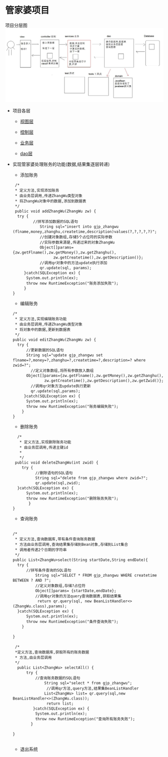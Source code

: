 # 管家婆项目

项目分层图
![](https://github.com/L-sang/demo1/blob/master/%E7%AE%A1%E5%AE%B6%E5%A9%86%E9%A1%B9%E7%9B%AE/%E9%A1%B9%E7%9B%AE%E4%B8%AD%E7%9A%84%E5%88%86%E5%B1%82.JPG)
* 项目各层
  * [视图层](https://github.com/L-sang/demo1/blob/master/%E7%AE%A1%E5%AE%B6%E5%A9%86%E9%A1%B9%E7%9B%AE/src/cn/itcast/gjp/view/MainView.java)
  * [控制层](https://github.com/L-sang/demo1/blob/master/%E7%AE%A1%E5%AE%B6%E5%A9%86%E9%A1%B9%E7%9B%AE/src/cn/itcast/gjp/controller/ZhangWuController.java)
  
  * [业务层](https://github.com/L-sang/demo1/blob/master/%E7%AE%A1%E5%AE%B6%E5%A9%86%E9%A1%B9%E7%9B%AE/src/cn/itcast/gjp/service/ZhangWuService.java)
  * [dao层](https://github.com/L-sang/demo1/blob/master/%E7%AE%A1%E5%AE%B6%E5%A9%86%E9%A1%B9%E7%9B%AE/src/cn/itcast/gjp/dao/ZhangWuDao.java)

* 实现管家婆处理账务的功能(数据,结果集逐层转递)
  * 添加账务
  ```
   /*
   * 定义方法,实现添加账务 
   * 由业务层调用,传递ZhangWu类型对象
   * 将ZhangWu对象中的数据,添加到数据表
   */
   public void addZhangWu(ZhangWu zw) {
  	try {
	       //拼写添加数据的SQL语句
		      String sql="insert into gjp_zhangwu (flname,money,zhanghu,createtime,description)values(?,?,?,?,?)";
		      //创建对象数组,存储5个占位符的实际参数
		      //实际参数来源是,传递过来的对象ZhangWu
		      Object[]params= {zw.getFlname(),zw.getMoney(),zw.getZhanghu(),
			    	zw.getCreatetime(),zw.getDescription()};
		      //调用qr对象中的方法update执行添加
		      qr.update(sql, params);
	   }catch(SQLException ex) {
	  	System.out.println(ex);
	  	throw new RuntimeException("账务添加失败");
	   }
  } 
  
  ```
  * 编辑账务
  ```
  /*
   * 定义方法,实现编辑账务功能 
   * 由业务层调用,传递ZhangWu类型对象
   * 将对象中的数据,更新到数据表
   */
  public void editZhangWu(ZhangWu zw) {
  	try {
       	//更新数据的SQL语句
       	String sql="update gjp_zhangwu set flname=?,money=?,zhanghu=?,createtime=?,description=? where zwid=?";
	      //定义对象数组,将所有参数放入数组
      	Object[]params={zw.getFlname(),zw.getMoney(),zw.getZhanghu(),
	    		zw.getCreatetime(),zw.getDescription(),zw.getZwid()};
	      //调用qr对象方法update执行更新
	      qr.update(sql,params);
   	   }catch(SQLException ex) {
	   	System.out.println(ex);
	  	throw new RuntimeException("账务编辑失败");
  	  }
  } 
  ```
  * 删除账务
  ```
    /*
     * 定义方法,实现删除账务功能 
     * 由业务层调用,传递主键id
     * 
     */
   public void deleteZhangWu(int zwid) {
	  try {
		    //删除语句的SQL语句
		    String sql="delete from gjp_zhangwu where zwid=?";
	    	qr.update(sql,zwid);
 	}catch(SQLException ex) {
	 	System.out.println(ex);
		throw new RuntimeException("删除账务失败");
     	 }
  } 
  ```
  * 查询账务
  ```
  
  /*
   * 定义方法,查询数据库,带有条件查询账务数据 
   * 方法由业务层调用,查询结果集存储到Bean对象,存储到List集合
   * 调用者传递2个日期的字符串
   */
  public List<ZhangWu>select(String startDate,String endDate){
  	try {
       	//拼写条件查询的SQL语句
       		String sql="SELECT * FROM gjp_zhangwu WHERE createtime BETWEEN ? AND ?";
	     	//定义对象数组,存储?占位符
	     	Object[]params= {startDate,endDate};
	     	//调用qr对象的方法query查询数据表,获取结果集
		     return qr.query(sql, new BeanListHandler<>(ZhangWu.class),params);
  	}catch(SQLException ex) {
  		System.out.println(ex);
	  	throw new RuntimeException("条件查询失败");
	  }

  }

   /*
   *定义方法,查询数据库,获取所有的账务数据 
   * 方法,由业务层调用
   */
    public List<ZhangWu> selectAll() {
	    try {
	        //查询账务数据的SQL语句
		      	String sql="select * from gjp_zhangwu";
			     //调用qr方法,query方法,结果集BeanListHandler
		      	List<ZhangWu> list=	qr.query(sql,new BeanListHandler<>(ZhangWu.class));
			     return list;
		   }catch(SQLException ex) {
		  	System.out.println(ex);
		  	throw new RuntimeException("查询所有账务失败");
		  }
 
  }

  
  ```
  * 退出系统

